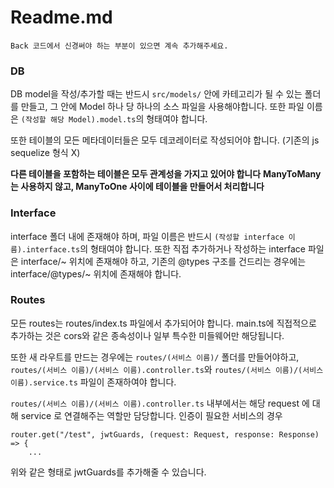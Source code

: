 Readme.md
======
`Back 코드에서 신경써야 하는 부분이 있으면 계속 추가해주세요.`

### DB

DB model을 작성/추가할 때는 반드시 `src/models/` 안에 카테고리가 될 수 있는 폴더를 만들고, 그 안에 Model 하나 당 하나의 소스 파일을 사용해야합니다. 또한 파일 이름은 `(작성할 해당 Model).model.ts`의 형태여야 합니다.

또한 테이블의 모든 메타데이터들은 모두 데코레이터로 작성되어야 합니다. (기존의 js sequelize 형식 X)

**다른 테이블을 포함하는 테이블은 모두 관계성을 가지고 있어야 합니다**
**ManyToMany는 사용하지 않고, ManyToOne 사이에 테이블을 만들어서 처리합니다**


### Interface

interface 폴더 내에 존재해야 하며, 파일 이름은 반드시 `(작성할 interface 이름).interface.ts`의 형태여야 합니다.
또한 직접 추가하거나 작성하는 interface 파일은 interface/~ 위치에 존재해야 하고, 기존의 @types 구조를 건드리는 경우에는 interface/@types/~ 위치에 존재해야 합니다.


### Routes

모든 routes는 routes/index.ts 파일에서 추가되어야 합니다.
main.ts에 직접적으로 추가하는 것은 cors와 같은 종속성이나 일부 특수한 미들웨어만 해당됩니다.

또한 새 라우트를 만드는 경우에는 `routes/(서비스 이름)/` 폴더를 만들어야하고, `routes/(서비스 이름)/(서비스 이름).controller.ts`와 `routes/(서비스 이름)/(서비스 이름).service.ts` 파일이 존재하여야 합니다.

`routes/(서비스 이름)/(서비스 이름).controller.ts` 내부에서는 해당 request 에 대해 service 로 연결해주는 역할만 담당합니다.
인증이 필요한 서비스의 경우 

```
router.get("/test", jwtGuards, (request: Request, response: Response) => {
    ...
```
위와 같은 형태로 jwtGuards를 추가해줄 수 있습니다.

